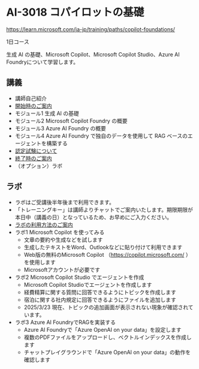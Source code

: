 # AI-3018 コパイロットの基礎

https://learn.microsoft.com/ja-jp/training/paths/copilot-foundations/

1日コース

生成 AI の基礎、Microsoft Copilot、Microsoft Copilot Studio、Azure AI Foundryについて学習します。


## 講義

- 講師自己紹介
- [開始時のご案内](../opening.md)
- モジュール1 生成 AI の基礎
- モジュール2 Microsoft Copilot Foundry の概要
- モジュール3 Azure AI Foundry の概要
- モジュール4 Azure AI Foundry で独自のデータを使用して RAG ベースのエージェントを構築する
- [認定試験について](exam.md)
- [終了時のご案内](../closing-cloudslice.md)
- （オプション）ラボ

## ラボ

- ラボはご受講後半年後まで利用できます。
- 「トレーニングキー」は講師よりチャットでご案内いたします。期限期限が本日中（講義の日）となっているため、お早めにご入力ください。
- [ラボの利用方法のご案内](../ラボ環境の利用方法.pdf)
- ラボ1 Microsoft Copilot を使ってみる
  - 文章の要約や生成などを試します
  - 生成したテキストをWord、Outlookなどに貼り付けて利用できます
  - Web版の無料のMicrosoft Copilot （https://copilot.microsoft.com/ ）を使用します
  - Microsoftアカウントが必要です
- ラボ2 Microsoft Copilot Studio でエージェントを作成
  - Microsoft Copilot Studioでエージェントを作成します
  - 経費精算に関する質問に回答できるようにトピックを作成します
  - 宿泊に関する社内規定に回答できるようにファイルを追加します
  - 2025/3/23 現在、トピックの追加画面が表示されない現象が確認されています。
- ラボ3 Azure AI FoundryでRAGを実装する
  - Azure AI Foundryで「Azure OpenAI on your data」を設定します
  - 複数のPDFファイルをアップロードし、ベクトルインデックスを作成します
  - チャットプレイグラウンドで「Azure OpenAI on your data」の動作を確認します
